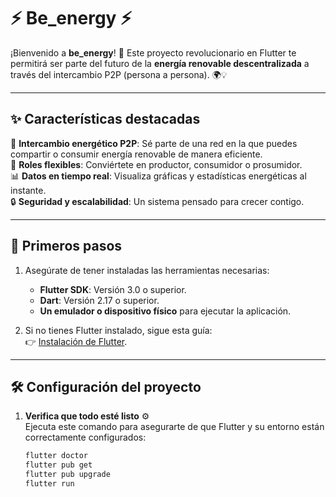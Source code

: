 # ⚡ Be_energy ⚡

¡Bienvenido a **be_energy**! 🌱 Este proyecto revolucionario en Flutter te permitirá ser parte del futuro de la **energía renovable descentralizada** a través del intercambio P2P (persona a persona). 🌍💡

---

## ✨ Características destacadas

🔋 **Intercambio energético P2P**: Sé parte de una red en la que puedes compartir o consumir energía renovable de manera eficiente.  
🌟 **Roles flexibles**: Conviértete en productor, consumidor o prosumidor.  
📊 **Datos en tiempo real**: Visualiza gráficas y estadísticas energéticas al instante.  
🔒 **Seguridad y escalabilidad**: Un sistema pensado para crecer contigo.  

---

## 🚀 Primeros pasos

1. Asegúrate de tener instaladas las herramientas necesarias:  
   - **Flutter SDK**: Versión 3.0 o superior.  
   - **Dart**: Versión 2.17 o superior.  
   - **Un emulador o dispositivo físico** para ejecutar la aplicación.  

2. Si no tienes Flutter instalado, sigue esta guía:  
   👉 [Instalación de Flutter](https://docs.flutter.dev/get-started/install).

---

## 🛠️ Configuración del proyecto

1. **Verifica que todo esté listo** ⚙️  
   Ejecuta este comando para asegurarte de que Flutter y su entorno están correctamente configurados:  

   ```bash
   flutter doctor
   flutter pub get
   flutter pub upgrade
   flutter run
